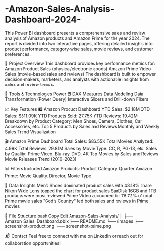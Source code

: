 # -Amazon-Sales-Analysis-Dashboard-2024-

This Power BI dashboard presents a comprehensive sales and review analysis of Amazon products and Amazon Prime for the year 2024. The report is divided into two interactive pages, offering detailed insights into product performance, category-wise sales, movie reviews, and customer preferences.


📁 Project Overview
This dashboard provides key performance metrics for:
Amazon Product Sales (physical/electronic goods)
Amazon Prime Video Sales (movie-based sales and reviews)
The dashboard is built to empower decision-makers, marketers, and analysts with actionable insights from sales and review trends.


🔧 Tools & Technologies
Power BI
DAX Measures
Data Modeling
Data Transformation (Power Query)
Interactive Slicers and Drill-down Filters


📈 Key Features
🛍️ Amazon Product Dashboard
YTD Sales: $2.18M
QTD Sales: $811.09K
YTD Products Sold: 27.75K
YTD Reviews: 19.42M
Breakdown by Product Category: Men Shoes, Camera, Clothes, Car Accessories, etc.
Top 5 Products by Sales and Reviews
Monthly and Weekly Sales Trend Visualization



🎬 Amazon Prime Dashboard
Total Sales: $86.55K
Total Movies Analyzed: 4.99K
Total Reviews: 29.81M
Sales by Movie Type: CC, R, PG-13, etc.
Sales by Quality: Prime Video, Blu-ray, DVD, 4K
Top Movies by Sales and Reviews
Movie Releases Trend (2010–2023)


📊 Filters Included
Amazon Products: Product Category, Quarter
Amazon Prime: Movie Quality, Director, Movie Type


📌 Data Insights
Men’s Shoes dominated product sales with 43.18% share
Nikon Wide Lens topped the chart for product sales
SanDisk 16GB and 1TB products were most reviewed
Prime Video accounted for 78.72% of total Prime movie sales
"God’s Country" led both sales and reviews in Prime movies



📂 File Structure
bash
Copy
Edit
Amazon-Sales-Analysis/
│
├── Amazon_Sales_Dashboard.pbix
├── README.md
└── /images
    ├── screenshot-product.png
    └── screenshot-prime.png


📬 Contact
Feel free to connect with me on LinkedIn or reach out for collaboration opportunities!
